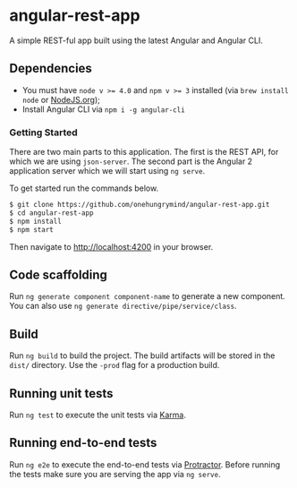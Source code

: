 # angular-rest-app

A simple REST-ful app built using the latest Angular and Angular CLI.

## Dependencies
- You must have `node v >= 4.0` and `npm v >= 3` installed (via `brew install node` or [NodeJS.org](https://nodejs.org/en/));
- Install Angular CLI via `npm i -g angular-cli`

### Getting Started

There are two main parts to this application. The first is the REST API, for which we are using `json-server`. The second part is the Angular 2 application server which we will start using `ng serve`.  

To get started run the commands below.

```bash
$ git clone https://github.com/onehungrymind/angular-rest-app.git
$ cd angular-rest-app
$ npm install
$ npm start
```

Then navigate to [http://localhost:4200](http://localhost:4200/#/items) in your browser.

## Code scaffolding

Run `ng generate component component-name` to generate a new component. You can also use `ng generate directive/pipe/service/class`.

## Build

Run `ng build` to build the project. The build artifacts will be stored in the `dist/` directory. Use the `-prod` flag for a production build.

## Running unit tests

Run `ng test` to execute the unit tests via [Karma](https://karma-runner.github.io).

## Running end-to-end tests

Run `ng e2e` to execute the end-to-end tests via [Protractor](http://www.protractortest.org/). 
Before running the tests make sure you are serving the app via `ng serve`.

